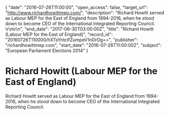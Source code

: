 {
  "date": "2016-07-26T11:00:00", 
  "open_access": false, 
  "target_url": "http://www.richardhowittmep.com/", 
  "description": "Richard Howitt served as Labour MEP for the East of England from 1994-2016, when he stood down to become CEO of the International Integrated Reporting Council. \r\n\r\n", 
  "end_date": "2017-06-30T03:00:00Z", 
  "title": "Richard Howitt (Labour MEP for the East of England)", 
  "record_id": "20160726T110000/hXTsYntcIfZumpeV1nDrOg==", 
  "publisher": "richardhowittmep.com", 
  "start_date": "2016-07-26T11:00:00Z", 
  "subject": "European Parliament Elections 2014"
}

# Richard Howitt (Labour MEP for the East of England)

Richard Howitt served as Labour MEP for the East of England from 1994-2016, when he stood down to become CEO of the International Integrated Reporting Council. 

